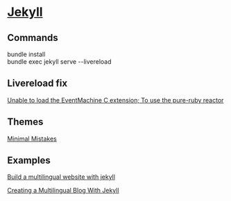 # [Jekyll](https://jekyllrb.com/)

## Commands

bundle install  
bundle exec jekyll serve --livereload

## Livereload fix

[Unable to load the EventMachine C extension; To use the pure-ruby reactor](https://stackoverflow.com/questions/30682575/unable-to-load-the-eventmachine-c-extension-to-use-the-pure-ruby-reactor)

## Themes

[Minimal Mistakes](https://github.com/mmistakes/minimal-mistakes)

## Examples

[Build a multilingual website with jekyll](http://chocanto.me/2016/04/16/jekyll-multilingual.html)

[Creating a Multilingual Blog With Jekyll](https://forestry.io/blog/creating-a-multilingual-blog-with-jekyll/)
